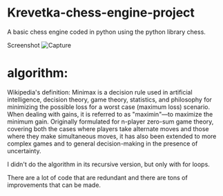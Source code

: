 # Krevetka-chess-engine-project
A basic chess engine coded in python using the python library chess.

Screenshot
![Capture](https://user-images.githubusercontent.com/104983707/166911776-a3860ced-65a5-4b0e-94ce-0bae0b65a930.PNG)


# algorithm:
Wikipedia's definition: Minimax is a decision rule used in artificial intelligence, decision theory, game theory, statistics, and philosophy for minimizing the possible loss for a worst case (maximum loss) scenario. When dealing with gains, it is referred to as "maximin"—to maximize the minimum gain. Originally formulated for n-player zero-sum game theory, covering both the cases where players take alternate moves and those where they make simultaneous moves, it has also been extended to more complex games and to general decision-making in the presence of uncertainty.

I didn't do the algorithm in its recursive version, but only with for loops.


There are a lot of code that are redundant and there are tons of improvements that can be made.
